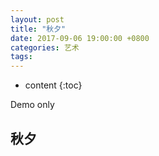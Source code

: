 ```yaml
---
layout: post
title: "秋夕"
date: 2017-09-06 19:00:00 +0800 
categories: 艺术
tags: 
---
```

* content
{:toc}

Demo only

<!-- more -->

## 秋夕
<div>
<audio src='https://res.wx.qq.com/voice/getvoice?mediaid=MjM5NjU5NDkzMl8yNjUxODI5OTk3' autoplay='autoplay' contorls='controls' ></audio>
</div>

<link rel='stylesheet' href='APlayer.min.css'> 
<div id='player1' class='aplayer'></div> 
<script src='APlayer.min.js'></script> 

<script type='text/javascript'>
var ap = new APlayer({ 
    element: document.getElementById('player1'), 
    narrow: false, 
    autoplay: true, 
    showlrc: false, 
    music: { 
        title: 'Preparation', 
        author: 'Hans Zimmer/Richard Harvey', 
        url: 'http://7xifn9.com1.z0.glb.clouddn.com/Preparation.mp3', 
        pic: 'http://7xifn9.com1.z0.glb.clouddn.com/Preparation.jpg' 
    } 
}); 
ap.init();</script> 